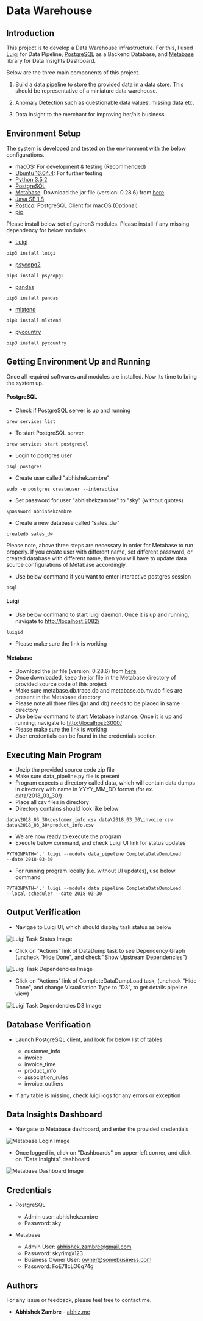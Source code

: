 # Data Warehouse

## Introduction

This project is to develop a Data Warehouse infrastructure.
For this, I used [Luigi](https://github.com/spotify/luigi) for Data Pipeline, [PostgreSQL](https://www.postgresql.org/)
as a Backend Database, and [Metabase](https://www.metabase.com/) library for Data Insights Dashboard.

Below are the three main components of this project.

1) Build a data pipeline to store the provided data in a data store. This should be representative of a miniature data
warehouse.

2) Anomaly Detection such as questionable data values, missing data etc.

3) Data Insight to the merchant for improving her/his business.

## Environment Setup

The system is developed and tested on the environment with the below configurations.

- [macOS](https://www.apple.com/macos/high-sierra/): For development & testing (Recommended)
- [Ubuntu 16.04.4](https://www.ubuntu.com/download/desktop): For further testing
- [Python 3.5.2](https://www.python.org/downloads/)
- [PostgreSQL](https://www.postgresql.org/download/macosx/)
- [Metabase](https://www.metabase.com/): Download the jar file (version: 0.28.6) from [here](https://www.metabase.com/start/jar.html).
- [Java SE 1.8](http://www.oracle.com/technetwork/java/javase/downloads/index.html)
- [Postico](https://eggerapps.at/postico/): PostgreSQL Client for macOS (Optional)
- [pip](https://pypi.org/project/pip/)

Please install below set of python3 modules. Please install if any missing dependency for below modules.
- [Luigi](https://github.com/spotify/luigi)
```
pip3 install luigi
```
- [psycopg2](http://initd.org/psycopg/)
```
pip3 install psycopg2
```
- [pandas](https://pandas.pydata.org/)
```
pip3 install pandas
```
- [mlxtend](https://github.com/rasbt/mlxtend)
```
pip3 install mlxtend
```
- [pycountry](https://pypi.org/project/pycountry/)
```
pip3 install pycountry
```

## Getting Environment Up and Running

Once all required softwares and modules are installed. Now its time to bring the system up.


#### PostgreSQL
- Check if PostgreSQL server is up and running
```
brew services list
```
- To start PostgreSQL server
```
brew services start postgresql
```
- Login to postgres user
```
psql postgres
```
- Create user called "abhishekzambre"
```
sudo -u postgres createuser --interactive
```
- Set password for user "abhishekzambre" to "sky" (without quotes)
```
\password abhishekzambre
```
- Create a new database called "sales_dw"
```
createdb sales_dw
```
Please note, above three steps are necessary in order for Metabase to run properly. If you create user with different 
name, set different password, or created database with different name, then you will have to update data source
configurations of Metabase accordingly.
- Use below command if you want to enter interactive postgres session
```
psql
```

#### Luigi
- Use below command to start luigi daemon. Once it is up and running, navigate to [http://localhost:8082/](http://localhost:8082/)
```
luigid
```
- Please make sure the link is working

#### Metabase
- Download the jar file (version: 0.28.6) from [here](https://www.metabase.com/start/jar.html)
- Once downloaded, keep the jar file in the Metabase directory of provided source code of this project
- Make sure metabase.db.trace.db and metabase.db.mv.db files are present in the Metabase directory
- Please note all three files (jar and db) needs to be placed in same directory
- Use below command to start Metabase instance. Once it is up and running, navigate to [http://localhost:3000/](http://localhost:3000/)
- Please make sure the link is working
- User credentials can be found in the credentials section

## Executing Main Program
- Unzip the provided source code zip file
- Make sure data_pipeline.py file is present
- Program expects a directory called data, which will contain data dumps in directory with name in YYYY_MM_DD format (for ex. data/2018_03_30/)
- Place all csv files in directory
- Directory contains should look like below
```
data\2018_03_30\customer_info.csv data\2018_03_30\invoice.csv 
data\2018_03_30\product_info.csv
```
- We are now ready to execute the program
- Execute below command, and check Luigi UI link for status updates
```
PYTHONPATH='.' luigi --module data_pipeline CompleteDataDumpLoad 
--date 2018-03-30
```
- For running program locally (i.e. without UI updates), use below command
```
PYTHONPATH='.' luigi --module data_pipeline CompleteDataDumpLoad 
--local-scheduler --date 2018-03-30
```

## Output Verification
- Navigae to Luigi UI, which should display task status as below

![Luigi Task Status Image](images/01_luigi_task_status.png)

- Click on "Actions" link of DataDump task to see Dependency Graph (uncheck "Hide Done", and check "Show Upstream Dependencies")

![Luigi Task Dependencies Image](images/02_luigi_task_dependencies.png)

- Click on "Actions" link of CompleteDataDumpLoad task, (uncheck "Hide Done", and change Visualisation Type to "D3", to get details pipeline view)

![Luigi Task Dependencies D3 Image](images/03_luigi_task_dependencies_d3.png)


## Database Verification
- Launch PostgreSQL client, and look for below list of tables
    * customer_info
    * invoice
    * invoice_time
    * product_info
    * association_rules
    * invoice_outliers

- If any table is missing, check luigi logs for any errors or exception

## Data Insights Dashboard
- Navigate to Metabase dashboard, and enter the provided credentials

![Metabase Login Image](images/04_metabase_login.png)

- Once logged in, click on "Dashboards" on upper-left corner, and click on "Data Insights" dashboard

![Metabase Dashboard Image](images/05_metabase_dashboard.png)

## Credentials
- PostgreSQL
    * Admin user: abhishekzambre
    * Password: sky

- Metabase
    * Admin User: abhishek.zambre@gmail.com
    * Password: skyrim@123
    * Business Owner User: owner@somebusiness.com
    * Password: FoE7IIcLO6q74g

## Authors

For any issue or feedback, please feel free to contact me.

* **Abhishek Zambre** - [abhiz.me](http://abhiz.me)
